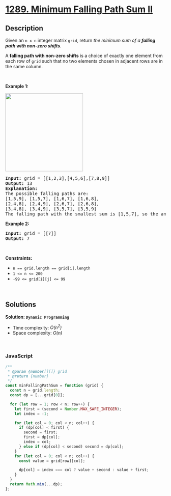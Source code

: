# [1289. Minimum Falling Path Sum II](https://leetcode.com/problems/minimum-falling-path-sum-ii)

## Description

<div class="elfjS" data-track-load="description_content"><p>Given an <code>n x n</code> integer matrix <code>grid</code>, return <em>the minimum sum of a <strong>falling path with non-zero shifts</strong></em>.</p>

<p>A <strong>falling path with non-zero shifts</strong> is a choice of exactly one element from each row of <code>grid</code> such that no two elements chosen in adjacent rows are in the same column.</p>

<p>&nbsp;</p>
<p><strong class="example">Example 1:</strong></p>
<img alt="" src="https://assets.leetcode.com/uploads/2021/08/10/falling-grid.jpg" style="width: 244px; height: 245px;">
<pre><strong>Input:</strong> grid = [[1,2,3],[4,5,6],[7,8,9]]
<strong>Output:</strong> 13
<strong>Explanation:</strong> 
The possible falling paths are:
[1,5,9], [1,5,7], [1,6,7], [1,6,8],
[2,4,8], [2,4,9], [2,6,7], [2,6,8],
[3,4,8], [3,4,9], [3,5,7], [3,5,9]
The falling path with the smallest sum is&nbsp;[1,5,7], so the answer is&nbsp;13.
</pre>

<p><strong class="example">Example 2:</strong></p>

<pre><strong>Input:</strong> grid = [[7]]
<strong>Output:</strong> 7
</pre>

<p>&nbsp;</p>
<p><strong>Constraints:</strong></p>

<ul>
	<li><code>n == grid.length == grid[i].length</code></li>
	<li><code>1 &lt;= n &lt;= 200</code></li>
	<li><code>-99 &lt;= grid[i][j] &lt;= 99</code></li>
</ul>
</div>

<p>&nbsp;</p>

## Solutions

**Solution: `Dynamic Programming`**

- Time complexity: <em>O(n<sup>2</sup>)</em>
- Space complexity: <em>O(n)</em>

<p>&nbsp;</p>

### **JavaScript**

```js
/**
 * @param {number[][]} grid
 * @return {number}
 */
const minFallingPathSum = function (grid) {
  const n = grid.length;
  const dp = [...grid[0]];

  for (let row = 1; row < n; row++) {
    let first = (second = Number.MAX_SAFE_INTEGER);
    let index = -1;

    for (let col = 0; col < n; col++) {
      if (dp[col] < first) {
        second = first;
        first = dp[col];
        index = col;
      } else if (dp[col] < second) second = dp[col];
    }
    for (let col = 0; col < n; col++) {
      const value = grid[row][col];

      dp[col] = index === col ? value + second : value + first;
    }
  }
  return Math.min(...dp);
};
```

